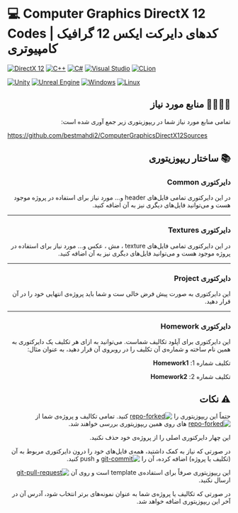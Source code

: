 # :computer: Computer Graphics DirectX 12 Codes | کدهای دایرکت ایکس 12 گرافیک کامپیوتری

[![DirectX 12](https://img.shields.io/badge/DirectX_12-2ea44f?style=for-the-badge&logo=microsoft)]()
[![C++](https://img.shields.io/badge/c++-%2300599C.svg?style=for-the-badge&logo=c%2B%2B&logoColor=white)]()
[![C#](https://img.shields.io/badge/c%23-%23239120.svg?style=for-the-badge&logo=c-sharp&logoColor=white)]()
[![Visual Studio](https://img.shields.io/badge/Visual%20Studio-5C2D91.svg?style=for-the-badge&logo=visual-studio&logoColor=white)]()
[![CLion](https://img.shields.io/badge/CLion-black?style=for-the-badge&logo=clion&logoColor=white)]()

[![Unity](https://img.shields.io/badge/unity-%23000000.svg?style=for-the-badge&logo=unity&logoColor=white)]()
[![Unreal Engine](https://img.shields.io/badge/unrealengine-%23313131.svg?style=for-the-badge&logo=unrealengine&logoColor=white)]()
[![Windows](https://img.shields.io/badge/Windows-0078D6?style=for-the-badge&logo=windows&logoColor=white)]()
[![Linux](https://img.shields.io/badge/Linux-FCC624?style=for-the-badge&logo=linux&logoColor=black)]()

<div dir="rtl"> 

## :man_technologist::woman_technologist: منابع مورد نیاز

تمامی منابع مورد نیاز شما در ریپوزیتوری زیر جمع آوری شده است:

<div dir="ltr">

https://github.com/bestmahdi2/ComputerGraphicsDirectX12Sources
</div>
 
## :books: ساختار ریپوزیتوری

### دایرکتوری Common

در این دایرکتوری تمامی فایل‌های header و... مورد نیاز برای استفاده در پروژه موجود هست و می‌توانید فایل‌های دیگری نیز به
آن اضافه کنید.

---

### دایرکتوری Textures

در این دایرکتوری تمامی فایل‌های texture ، مش ، عکس و... مورد نیاز برای استفاده در پروژه موجود هست و می‌توانید فایل‌های
دیگری نیز به آن اضافه کنید.

---

### دایرکتوری Project

این دایرکتوری به صورت پیش فرض خالی ست و شما باید پروژه‌ی انتهایی خود را در آن قرار دهید.

---

### دایرکتوری Homework

این دایرکتوری برای آپلود تکالیف شماست. می‌توانید به ازای هر تکلیف یک دایرکتوری به همین نام ساخته و شماره‌ی آن تکلیف را
در روبروی آن قرار دهید، به عنوان مثال:

تکلیف شماره 1:
**Homework1**

تکلیف شماره 2:
**Homework2**
  
## :warning: نکات

حتماً این ریپوزیتوری را [![repo-forked][repo-forked]][repo-forked] کنید. تمامی تکالیف و پروژه‌ی شما از [![repo-forked][repo-forked]][repo-forked] ‌های روی همین ریپوزیتوری بررسی خواهند شد.


این چهار دایرکتوری اصلی را از پروژه‌ی خود حذف نکنید.

در صورتی که نیاز به کمک داشتید، همه‌ی فایل‌های خود را درون دایرکتوری مربوط به آن (تکلیف یا پروژه) اضافه کرده، آن را
[![git-commit][git-commit]][git-commit] و push کنید.

این ریپوزیتوری صرفاً برای استفاده‌ی template است و روی آن [![git-pull-request][git-pull-request]][git-pull-request] ارسال نکنید.

در صورتی که تکالیف یا پروژه‌ی شما به عنوان نمونه‌های برتر انتخاب شود، آدرس آن در آخر این ریپوزیتوری اضافه خواهد شد.


[repo-forked]: https://custom-icon-badges.demolab.com/badge/Fork-orange.svg?logo=fork
[git-commit]: https://custom-icon-badges.demolab.com/badge/Commit-green.svg?logo=git-commit&logoColor=fff
[git-pull-request]: https://custom-icon-badges.demolab.com/badge/Pull%20Request-purple.svg?logo=pr
</div>
